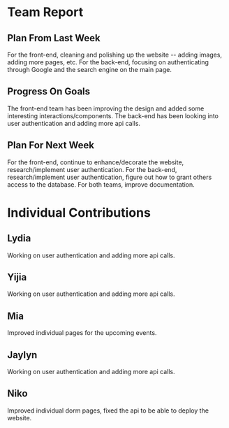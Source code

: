 # Team Report
## Plan From Last Week
For the front-end, cleaning and polishing up the website -- adding images, adding more pages, etc.
For the back-end, focusing on authenticating through Google and the search engine on the main page.

## Progress On Goals
The front-end team has been improving the design and added some interesting interactions/components.
The back-end has been looking into user authentication and adding more api calls.

## Plan For Next Week
For the front-end, continue to enhance/decorate the website, research/implement user authentication. 
For the back-end, research/implement user authentication, figure out how to grant others access to the database.
For both teams, improve documentation. 

# Individual Contributions

## Lydia
Working on user authentication and adding more api calls.

## Yijia
Working on user authentication and adding more api calls.

## Mia
Improved individual pages for the upcoming events. 

## Jaylyn
Working on user authentication and adding more api calls.

## Niko
Improved individual dorm pages, fixed the api to be able to deploy the website.
